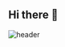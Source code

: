 ## Hi there 👋

![header](https://capsule-render.vercel.app/api?type=venom&section=header&height=300&text=Hello&fontAlignX=50&fontAlignY=45&color=auto&fontSize=100&fontColor=000000&desc=It's%20PYeonju%20GitHub)
